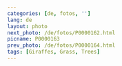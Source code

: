 ```yaml
---
categories: [de, fotos, '']
lang: de
layout: photo
next_photo: /de/fotos/P0000162.html
picname: P0000163
prev_photo: /de/fotos/P0000164.html
tags: [Giraffes, Grass, Trees]
---
```

